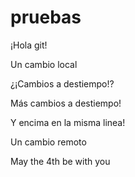 # pruebas

¡Hola git!

Un cambio local

¿¡Cambios a destiempo!?

Más cambios a destiempo!

Y encima en la misma linea!

Un cambio remoto

May the 4th be with you
